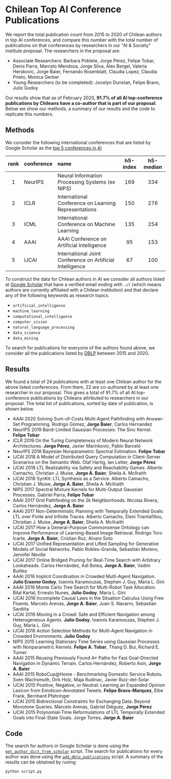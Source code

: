 # Chilean Top AI Conference Publications

We report the total publication count from 2015 to 2020 of Chilean authors in top AI conferences, and compare this number with the total number of publications on that conferences by researchers in our "AI & Society" institute proposal. 
The researchers in the proposal are:

* Associate Researchers: Barbara Poblete, Jorge Pérez, Felipe Tobar, Denis Parra, Marcelo Mendoza, Jorge Silva, Alex Bergel, Valeria Herskovic, Jorge Baier, Fernando Rosenblatt, Claudia Lopez, Claudia Prieto, Monica Gerber 
* Young Researchers (to be completed): Jocelyn Dunstan, Felipe Bravo, Julio Godoy 


Our results show that as of February 2020, **91.7% of all AI top-conference publications by Chileans have a co-author that is part of our proposal**.
Below we show our methods, a summary of our results and the code to replicate this numbers.




## Methods

We consider the following international conferences that are listed by Google Scholar as the [top 5 conferences in AI](https://scholar.google.com/citations?view_op=top_venues&hl=en&vq=eng_artificialintelligence)

|rank|conference|name|h5-index|h5-median|
|:--:|:---------|:---|:------:|:-------:|
|1|NeurIPS|Neural Information Processing Systems (ex NIPS)|169|334|
|2|ICLR| International Conference on Learning Representations    |150 |276|
|3|ICML| International Conference on Machine Learning|135 |254|
|4|AAAI| AAAI Conference on Artificial Intelligence  |95  |153|
|5|IJCAI|International Joint Conference on Artificial Intelligence| 67 |100|

To construct the data for Chilean authors in AI we consider all authors listed at [Google Scholar](https://scholar.google.com/citations?view_op=search_authors) that have a verified email ending with `.cl` (which means  authors are currently affiliated with a Chilean institution) and that declare any of the following keywords as research topics.

* `artificial_intelligence`
* `machine_learning`
* `computational_intelligence`
* `computer_vision`
* `natural_language_processing`
* `data_science`
* `data_mining`

To search for publications for everyone of the authors found above, we consider all the publications listed by [DBLP](https://dblp.uni-trier.de/) between 2015 and 2020.

## Results

We found a total of 24 publications with at least one Chilean author for the above listed conferences. From them, 22 are co-authored by at least one researcher in our proposal. 
This gives a total of 91.7% of all AI top-conference publications by Chileans attributed to researchers in our proposal.
The total list of publications, sorted by date of publication, is shown below.

* AAAI 2020 Solving Sum-of-Costs Multi-Agent Pathfinding with Answer-Set Programming. Rodrigo Gómez, **Jorge Baier**, Carlos Hernandez
* NeurIPS 2019 Band-Limited Gaussian Processes: The Sinc Kernel. **Felipe Tobar**
* ICLR 2019 On the Turing Completeness of Modern Neural Network Architectures. **Jorge Pérez**, Javier Marinkovic, Pablo Barceló
* NeurIPS 2018 Bayesian Nonparametric Spectral Estimation. **Felipe Tobar**
* IJCAI 2018 A Model of Distributed Query Computation in Client-Server Scenarios on the Semantic Web. Olaf Hartig, Ian Letter, **Jorge Pérez**
* IJCAI 2018 LTL Realizability via Safety and Reachability Games. Alberto Camacho, Christian J. Muise, **Jorge A. Baier**, Sheila A. McIlraith
* IJCAI 2018 SynKit: LTL Synthesis as a Service. Alberto Camacho, Christian J. Muise, **Jorge A. Baier**, Sheila A. McIlraith
* NIPS 2017 Spectral Mixture Kernels for Multi-Output Gaussian Processes. Gabriel Parra, **Felipe Tobar**
* AAAI 2017 Grid Pathfinding on the 2k Neighborhoods. Nicolas Rivera, Carlos Hernández, **Jorge A. Baier**
* AAAI 2017 Non-Deterministic Planning with Temporally Extended Goals: LTL over Finite and Infinite Traces. Alberto Camacho, Eleni Triantafillou, Christian J. Muise, **Jorge A. Baier**, Sheila A. McIlraith
* IJCAI 2017 How a General-Purpose Commonsense Ontology can Improve Performance of Learning-Based Image Retrieval. Rodrigo Toro Icarte, **Jorge A. Baier**, Cristian Ruz, Alvaro Soto
* IJCAI 2017 Unified Representation and Lifted Sampling for Generative Models of Social Networks. Pablo Robles-Granda, Sebastián Moreno, Jennifer Neville
* IJCAI 2017 Online Bridged Pruning for Real-Time Search with Arbitrary Lookaheads. Carlos Hernández, Adi Botea, **Jorge A. Baier**, Vadim Bulitko
* AAAI 2016 Implicit Coordination in Crowded Multi-Agent Navigation. **Julio Erasmo Godoy**, Ioannis Karamouzas, Stephen J. Guy, Maria L. Gini
* AAAI 2016 Monte Carlo Tree Search for Multi-Robot Task Allocation. Bilal Kartal, Ernesto Nunes, **Julio Godoy**, Maria L. Gini
* IJCAI 2016 Incomplete Causal Laws in the Situation Calculus Using Free Fluents. Marcelo Arenas, **Jorge A. Baier**, Juan S. Navarro, Sebastian Sardiña
* IJCAI 2016 Moving in a Crowd: Safe and Efficient Navigation among Heterogeneous Agents. **Julio Godoy**, Ioannis Karamouzas, Stephen J. Guy, Maria L. Gini
* IJCAI 2016 Action Selection Methods for Multi-Agent Navigation in Crowded Environments. **Julio Godoy**
* NIPS 2015 Learning Stationary Time Series using Gaussian Processes with Nonparametric Kernels. **Felipe A. Tobar**, Thang D. Bui, Richard E. Turner
* AAAI 2015 Reusing Previously Found A* Paths for Fast Goal-Directed Navigation in Dynamic Terrain. Carlos Hernández, Roberto Asín, **Jorge A. Baier**
* AAAI 2015 RoboCup@Home - Benchmarking Domestic Service Robots. Sven Wachsmuth, Dirk Holz, Maja Rudinac, Javier Ruiz-del-Solar
* IJCAI 2015 Positive, Negative, or Neutral: Learning an Expanded Opinion Lexicon from Emoticon-Annotated Tweets. **Felipe Bravo-Marquez**, Eibe Frank, Bernhard Pfahringer
* IJCAI 2015 Bidirectional Constraints for Exchanging Data: Beyond Monotone Queries. Marcelo Arenas, Gabriel Diéguez, **Jorge Pérez**
* IJCAI 2015 Polynomial-Time Reformulations of LTL Temporally Extended Goals into Final-State Goals. Jorge Torres, **Jorge A. Baier**

## Code

The search for authors in Google Scholar is done using the [`get_author_dict_from_scholar`](blob/master/script.py#L8) script.
The search for publications for every author was done using the [`add_dblp_publications`](blob/master/script.py#L9) script. 
A summary of the results can be obtained by runing 
```
python script.py
```

